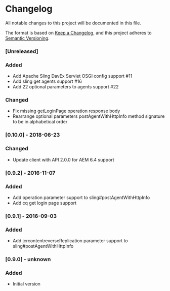 # Changelog
All notable changes to this project will be documented in this file.

The format is based on [Keep a Changelog](https://keepachangelog.com/en/1.0.0/),
and this project adheres to [Semantic Versioning](https://semver.org/spec/v2.0.0.html).

### [Unreleased]

### Added
- Add Apache Sling DavEx Servlet OSGI config support #11
- Add sling get agents support #16
- Add 22 optional parameters to agents support #22

### Changed
- Fix missing getLoginPage operation response body
- Rearrange optional parameters postAgentWithHttpInfo method signature to be in alphabetical order

### [0.10.0] - 2018-06-23

### Changed
- Update client with API 2.0.0 for AEM 6.4 support

### [0.9.2] - 2016-11-07

### Added
- Add operation parameter support to sling#postAgentWithHttpInfo
- Add cq get login page support

### [0.9.1] - 2016-09-03

### Added
- Add jcrcontentreverseReplication parameter support to sling#postAgentWithHttpInfo

### [0.9.0] - unknown

### Added
- Initial version

